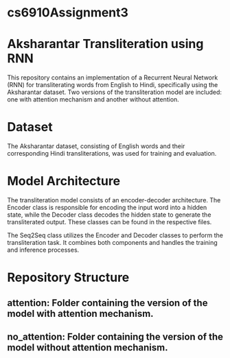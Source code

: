 # cs6910Assignment3
# Aksharantar Transliteration using RNN
This repository contains an implementation of a Recurrent Neural Network (RNN) for transliterating words from English to Hindi, specifically using the Aksharantar dataset. Two versions of the transliteration model are included: one with attention mechanism and another without attention.

# Dataset
The Aksharantar dataset, consisting of English words and their corresponding Hindi transliterations, was used for training and evaluation. 

# Model Architecture
The transliteration model consists of an encoder-decoder architecture. The Encoder class is responsible for encoding the input word into a hidden state, while the Decoder class decodes the hidden state to generate the transliterated output. These classes can be found in the respective files.

The Seq2Seq class utilizes the Encoder and Decoder classes to perform the transliteration task. It combines both components and handles the training and inference processes.

# Repository Structure
## attention: Folder containing the version of the model with attention mechanism.
## no_attention: Folder containing the version of the model without attention mechanism.
